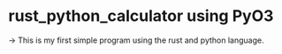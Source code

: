 
# rust_python_calculator using PyO3

-> This is my first simple program using the rust and python language.